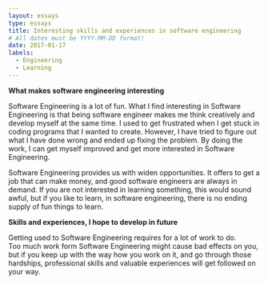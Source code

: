 ```yaml
---
layout: essays
type: essays
title: Interesting skills and experiences in software engineering
# All dates must be YYYY-MM-DD format!
date: 2017-01-17
labels:
  - Engineering
  - Learning
---
```


**What makes software engineering interesting**

Software Engineering is a lot of fun. What I find interesting in Software Engineering is that being software engineer makes me 
think creatively and develop myself at the same time. I used to get frustrated 
when I get stuck in coding programs that I wanted to create. 
However, I have tried to figure out what I have done wrong and ended up fixing the problem.
By doing the work, I can get myself improved and get more interested in Software Engineering. 

Software Engineering provides us with widen opportunities. 
It offers to get a job that can make money, and good software engineers are always in demand. 
If you are not interested in learning something, this would sound awful, but if you like to learn, in software engineering, 
there is no ending supply of fun things to learn. 

**Skills and experiences, I hope to develop in future**

Getting used to Software Engineering requires for a lot of work to do.  
Too much work form Software Engineering might cause bad effects on you, 
but if you keep up with the way how you work on it, and go through those hardships, 
professional skills and valuable experiences will get followed on your way. 

